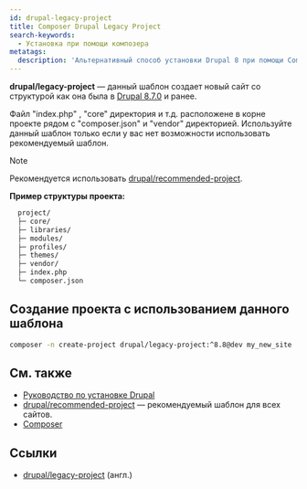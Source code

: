 ```yaml
---
id: drupal-legacy-project
title: Composer Drupal Legacy Project
search-keywords:
  - Установка при помощи композера
metatags:
  description: 'Альтернативный способ установки Drupal 8 при помощи Composer.'
---
```


**drupal/legacy-project** — данный шаблон создает новый сайт со структурой как она была в [Drupal 8.7.0](./release-8.7.0.md) и ранее. 

Файл "index.php" , "core" директория и т.д. расположене в корне проекте рядом с "composer.json" и "vendor" директорией. Используйте данный шаблон только если у вас нет возможности использовать рекомендуемый шаблон.

> [!NOTE]
> Рекомендуется использовать [drupal/recommended-project](drupal-recommended-project.md).

**Пример структуры проекта:**

```bash
  project/
  ├─ core/
  ├─ libraries/
  ├─ modules/
  ├─ profiles/
  ├─ themes/
  ├─ vendor/
  ├─ index.php
  └─ composer.json
```

## Создание проекта с использованием данного шаблона

```bash
composer -n create-project drupal/legacy-project:^8.8@dev my_new_site 
```

## См. также

- [Руководство по установке Drupal](8/installation.md)
- [drupal/recommended-project](drupal-recommended-project.md) — рекомендуемый шаблон для всех сайтов.
- [Composer](composer.md)

## Ссылки

- [drupal/legacy-project](https://github.com/drupal/legacy-project) (англ.)
